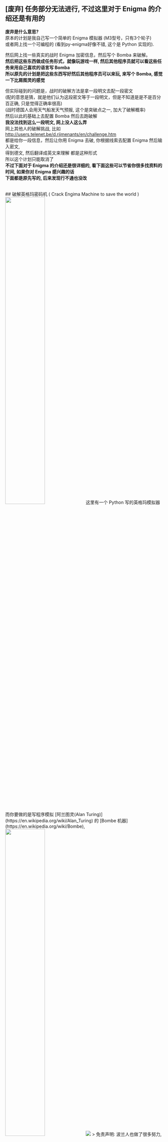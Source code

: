 ## [废弃] 任务部分无法进行, 不过这里对于 Enigma 的介绍还是有用的  
__废弃是什么意思?__  
原本的计划是我自己写一个简单的 Enigma 模拟器 (M3型号，只有3个轮子)   
或者网上找一个可编程的 (看到py-enigma好像不错, 这个是 Python 实现的).     

然后网上找一些真实的战时 Enigma 加密信息，然后写个 Bomba 来破解。  
__然后把这些东西做成任务形式，就像玩游戏一样, 然后其他程序员就可以看这些任务来用自己喜欢的语言写 Bomba__   
__所以原先的计划是把这些东西写好然后其他程序员可以来玩, 来写个 Bomba, 感觉一下比肩图灵的感觉__

但实际碰到的问题是，战时的破解方法是拿一段明文去配一段密文   
(配的意思是猜，就是他们认为这段密文等于一段明文，但是不知道是是不是百分百正确, 只是觉得正确率很高)   
(战时德国人会用天气船发天气预报, 这个是突破点之一, 加大了破解概率)  
然后以此的基础上去配置 Bomba 然后去跑破解  
__我没法找到这么一段明文, 网上没人这么弄__  
网上其他人的破解挑战, 比如 http://users.telenet.be/d.rijmenants/en/challenge.htm  
都是给你一段信息，然后让你用 Enigma 去破, 你根据线索去配置 Enigma 然后输入密文,    
得到德文, 然后翻译成英文来理解  都是这种形式     
所以这个计划只能取消了      
__不过下面对于 Enigma 的介绍还是很详细的, 看下面这些可以节省你很多找资料的时间, 如果你对 Enigma 感兴趣的话__   
__下面都是原先写的, 后来发现行不通也没改__

<br/>
## 破解英格玛密码机 ( Crack Engima Machine to save the world )
<img src="img/1.Enigma-machine.jpg" width="50%">  
这里有一个 Python 写的英格玛模拟器   
而你要做的是写程序模拟 [阿兰图灵(Alan Turing)](https://en.wikipedia.org/wiki/Alan_Turing) 的 [Bombe 机器](https://en.wikipedia.org/wiki/Bombe),  
<img src="img/Turing_Plaque.jpg" width="50%">    
<img src="img/bomba.jpg">  
> 免责声明: 波兰人也做了很多努力, 这里不是将功劳全部推给图灵一个人  
> 1932 年波兰人开始试着破解 Enigma, 后来当德国人入侵波兰之后  波兰把他们的工作给了法国和英国人  
> 波兰不但是破解 Enigma 的先驱尝试者, 而且使得其他人相信 Engima 不是不可破解的    
> (资料来源:  http://users.telenet.be/d.rijmenants/en/enigma.htm   [Breaking the code] Section)    

破解德国人用 Enigma 加密的密文  
<img src="img/field.jpg">  
<img src="img/truck.jpg">  



<br/>
### 1. 简单介绍 
英格玛密码机 (Engima Machine) 是德国二战期间用的机器  
作用是加密信息, 然后把加密后的信息通过无线电发出去, 这样只有友军才知道是什么意思.    
> 整场二战德国人都不知道他们的 Enigma 加密被破解了     
> (原句: The large scale breaking of German communications was one of the best kept secret of the Second World War. German armed forces kept on using Enigma during the entire war without any suspicion)  
> (资料来源:  http://users.telenet.be/d.rijmenants/en/enigma.htm  [Turning the tide] Section 最后一段)  

为了更形象的了解 Enigma 的使用方法和原理, 请看视频:  

| 标题 | 链接 |
|------|------|
|  [數字狂 非官方繁體中文字幕]_Enigma Machine 數字狂   |  https://www.youtube.com/watch?v=J46hu4RMB5I      |
|  [數字狂 非官方繁體中文字幕]_Engima 的缺陷 Flaw in the Enigma Code 數字狂   | https://www.youtube.com/watch?v=Sqpe5vZoKTo    |
|  Turing's Enigma Problem (Part 1) - Computerphile    | https://www.youtube.com/watch?v=d2NWPG2gB_A    |
|  Tackling Enigma (Turing's Enigma Problem Part 2) - Computerphile    | https://www.youtube.com/watch?v=kj_7Jc1mS9k    |
|  Enigma, TypeX and Dad - Computerphile   | https://www.youtube.com/watch?v=jvKdOEHkrJc    |


<br/>
<br/>
#### 注
只看这 2 个视频你是没法写代码实现 Enigma 模拟器的,   
有些细节视频里没说, 比如  
   
 
1 从 5 个转轮里抽 3 个是什么意思，为什么要抽 3 个？(第1集的06:00)   
转轮上面不都是 01~26 吗？
```
    因为每个轮子内部的连线不同, 比如轮子 V(5号轮子) 当输入 3 的时候可能输出 17
    轮子 I (1号轮子) 输入 3 的时候可能输出 21
    重点是内部的对应关系不同

    注意在密码本上, 5个转轮的编号是用罗马数字表示的
    比如 I VI V 这样,
    I = 1
    II = 2
    III = 3
    VI = 4
    V = 5
    当你在密码本的 Wazlzenlage 这一列看到 V IV I
    意思是把5号轮子放左边， 4号放中间，1号放右边
```
看下图的 I, II, III, IV, V  
<img src="img/6204sr.jpg">   
注意轮子有两面, 下图是翻到了另外一面所以没有罗马数字编号  
<img src="img/6204sv.jpg">    
<img src="img/NYR_10890_0006.jpg">   




2  字母怎么经过 3 个轮子然后又绕回来, 再次经过 3 个轮子？具体怎么弄的？  
比如到了第3个轮子，数字是37，然后视频说又回去  
那不是回到第1个轮子的时候，数字和一开始进第1个轮子的时候一样了吗？
```
    有一个部件叫做 Reflecter, 作用和轮子一样, 就是输入1个数字输出对应的数字
    意思就是从第3个轮子出来的数字会先进 Reflector, 然后变成另一个数字, 之后再进第3个轮子,
    然后走回去, 是这样运行的
    ![Image of a Reflector that belong to a Enigma Machine](img/Reflector.jpg)
```

3 按键是字母，轮子是数字，这之间的对应关系是什么？  
因为比如你按下了P，经过插线板变成了M，下一步就应该去轮子那边了，但是M这个数字到了轮子那边怎么办？  
```
    A 对应 1
    B 对应 2
    C 对应 3
    D 对应 4
    ...
    Z 对应 26
```
<img src="img/m1_steckerbrett.png" width="50%">
<img src="img/enigma16.gif" width="50%">  
上面两张图你可以看到只是排布方式不一样，字母和数字之间的对应是一样的  



4 PlugBoard 有10组，一组2个字母，也就是20个字母之间有对应关系,    
那么还有6个字母没有连线的字母怎么弄?    
```
    直接进 Rotor, 不经过变换
```
证明:   
Turing's Enigma Problem (Part 1) - Computerphile (18分钟59秒)   
https://www.youtube.com/watch?v=d2NWPG2gB_A  
讲清楚了如果插线板没插线, 那么字母不会变, 原样送到 rotor, 以及一般是插10组，而不是13组全部插满.  

<br/>
<br/>
### 2. 补充信息:
1 密码本(codebook) 是一张纸就是一个月的
![Codebook](img/hires-wehrmachtkey-bgs.jpg)
前面几列都很好理解，无非是日期，几号轮子以及他们的顺序，还有轮子的初始设定，以及插线板设定.      
最后那一列是用于接收方判断是哪一天的信息，然后才能根据那一天来设定机器，然后解密  

2 轮子不只是能转, 还能拿出来调换顺序  

<br/>
3 转轮不只是有数字的, 也有字母的  
<img src="img/letter rotor.jpg">  

<br/>
4 Engima 有其他型号的, 并不是视频里就是唯一的型号      
<img src="img/enigma differnt mode.png">  

<br/>
5 并不是所有型号都是3个转轮, 有的有4个(M4型号), 有的有8个(海军用的这个)    
https://en.wikipedia.org/wiki/Enigma_rotor_details  
https://en.wikipedia.org/wiki/Enigma_machine   
<img src="img/465px-Enigma-8-rotor-cropped.jpg">
<img src="img/enigma-8-rotors-400px.jpg">



<br/>
### 资料来源
  
| 序号 | 链接 |
|------|------|
|  1  |  http://red-badger.com/blog/2015/02/23/understanding-the-enigma-machine-with-30-lines-of-ruby-star-of-the-2014-film-the-imitation-game/    |
|  2  |   Enigma Extra Footage - Numberphile  <br/>  https://www.youtube.com/watch?annotation_id=annotation_509771&feature=iv&src_vid=V4V2bpZlqx8&v=BdrrJ7qd4HA    |
|  3  |  一个 Python Enigma 模拟器的文档 <br/>  http://py-enigma.readthedocs.io/en/latest/guide.html       |
|  4  |  How the Enigma was Set Up and Operated   <br/>  http://www.ellsbury.com/enigma3.htm      |
|  5  |   The Enigma and the Bombe  <br/> http://www.ellsbury.com/enigmabombe.htm    |
|  6  |  这里有很多很多相关资料 <br/> http://users.telenet.be/d.rijmenants/en/faq.htm    |
|  7  |  http://users.telenet.be/d.rijmenants/en/enigmaproc.htm     |
|  8  |   Enigma Demo(2分16秒)  <br/> https://www.youtube.com/watch?v=1__P4b_JTC4      |
|  9  |   艾倫・圖靈：生平與功績簡介（中文字幕） Alan Turing: biography and achievements  <br/> https://www.youtube.com/watch?v=ANK8-poUDiI   |
|  10 |   WWII Enigma Machine: The Enigma Project  <br/>https://www.youtube.com/watch?v=elYw4Ve4F-I     |
|  11  |   Bletchley Park: The Enigma Machine  <br/> https://www.youtube.com/watch?v=faRfab9Yyk8      |
|  12 |   Imitation Game: how did the Enigma machine work?  (2分钟26秒)<br/> https://www.youtube.com/watch?v=TYX691q2J2c  <br/>   推荐理由: 这个视频里介绍了其他视频都跳过不讲的 Reflecter  <br/>    |
|  13  |   Enigma - The True Story (6分49秒)(UnknownHistory - BitmapAxis)  <br/> https://www.youtube.com/watch?v=2OcC-8zUUEc   |
|  14  |   Lorenz: Hitler's "Unbreakable" Cipher Machine (11分钟42秒)(singingbanana)    <br/> https://www.youtube.com/watch?v=GBsfWSQVtYA <br/> 推荐理由: 这个不是讲 Enigma, 是讲 Lorenz      |
|  15  |   Turing's Enigma Problem (Part 1) - Computerphile (18分钟59秒) <br/>https://www.youtube.com/watch?v=d2NWPG2gB_A  <br/> 推荐理由:      <br/> 1 插线板部分, 字母和数字的对应, 拍摄的很清晰      <br/> 2 讲清楚了如果插线板没插线, 那么字母不会变, 原样送到 rotor, 以及一般是插10组，而不是13组全部插满.     |
|  16  |   Crypto Museum  <br/> http://cryptomuseum.com/crypto/enigma/m4/index.htm <br/>推荐理由:  图片多 |
|  17  |  http://ciphermachines.com/enigma |
|  18  |  https://plus.maths.org/content/exploring-enigma  |
|  19  |   Cracking the NAZI Enigma Code Machine  <br/> https://www.youtube.com/watch?v=Hb44bGY2KdU   |
|  20  |   Alan Turing - Enigma And The Bombe, Part 1 <br/> https://www.youtube.com/watch?v=RYbTeqRs5fA  |


<br/> 
### 单词  
如果你感兴趣并且去查相关资料, 那么你可能会看到这几个词     
__Wehrmacht, Luftwaffe and Kriegsmarine__    

https://en.wikipedia.org/wiki/Wehrmacht  
根据维基百科   

The Wehrmacht  was the unified armed forcesof Nazi Germany from 1935 to 1946.  
It consisted of the Heer (army), the Kriegsmarine (navy) and the Luftwaffe(air force).   
简单说就是 __Wehrmacht 是德国军队的总称__     
而__陆军是 Heer__, __海军是 Kriegsmarine__, __空军是 Luftwaffe__    



<!-- 
<br/> 
### 最后  
欢迎写其他语言的 Enigma 模拟器 或是 Bomba 然后提交到这个库 (fork & pull request)  

(注意 Enigma 有很多型号, 你得自己选一个型号写, 如果写兼容所有型号的会很花时间)     

(记得写代码注释, 
文件开头 5,6 行写上你的名字和写这份代码的时间, 
可能需要的依赖库以及版本之类的,  
以及其他你觉得需要宣传的东西)  

或者你也可以写了之后放在自己的 Github 公开库, 开个 issue 告诉我,     
然后我在这份 README 里面写上你 Github 库的链接  

 -->